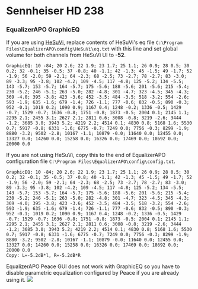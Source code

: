 # Sennheiser HD 238
### EqualizerAPO GraphicEQ
If you are using [HeSuVi](https://sourceforge.net/projects/hesuvi/), replace contents of HeSuVi's eq file `C:\Program Files\EqualizerAPO\config\HeSuVi\eq.txt` with this line and set global volume for both channels from HeSuVi UI to **-52**.
```
GraphicEQ: 10 -84; 20 2.6; 22 1.9; 23 1.7; 25 1.1; 26 0.9; 28 0.5; 30 0.2; 32 -0.1; 35 -0.5; 37 -0.8; 40 -1.1; 42 -1.3; 45 -1.5; 49 -1.7; 52 -1.9; 56 -2.0; 59 -2.1; 64 -2.3; 68 -2.5; 73 -2.7; 78 -2.7; 83 -3.0; 89 -3.3; 95 -3.8; 102 -4.2; 109 -4.5; 117 -4.8; 125 -5.2; 134 -5.5; 143 -5.7; 153 -5.7; 164 -5.7; 175 -5.6; 188 -5.6; 201 -5.6; 215 -5.4; 230 -5.2; 246 -5.1; 263 -5.0; 282 -4.8; 301 -4.7; 323 -4.5; 345 -4.3; 369 -4.0; 395 -3.8; 423 -3.6; 452 -3.5; 484 -3.5; 518 -3.2; 554 -2.6; 593 -1.9; 635 -1.6; 679 -1.4; 726 -1.1; 777 -0.6; 832 -0.5; 890 -0.3; 952 -0.1; 1019 0.2; 1090 0.9; 1167 0.4; 1248 -0.2; 1336 -0.5; 1429 -0.7; 1529 -0.7; 1636 -0.8; 1751 -0.8; 1873 -0.5; 2004 0.1; 2145 1.1; 2295 2.1; 2455 3.1; 2627 2.1; 2811 0.6; 3008 -0.8; 3219 -2.6; 3444 -1.2; 3685 3.0; 3943 5.2; 4219 2.2; 4514 0.1; 4830 0.8; 5168 1.6; 5530 0.7; 5917 -0.8; 6331 -1.6; 6775 -0.7; 7249 0.0; 7756 -0.3; 8299 -1.9; 8880 -3.2; 9502 -2.8; 10167 -1.1; 10879 -0.0; 11640 0.0; 12455 0.0; 13327 0.0; 14260 0.0; 15258 0.0; 16326 0.0; 17469 0.0; 18692 0.0; 20000 0.0
```
If you are not using HeSuVi, copy this to the end of EqualizerAPO configuration file `C:\Program Files\EqualizerAPO\config\config.txt`.
```
GraphicEQ: 10 -84; 20 2.6; 22 1.9; 23 1.7; 25 1.1; 26 0.9; 28 0.5; 30 0.2; 32 -0.1; 35 -0.5; 37 -0.8; 40 -1.1; 42 -1.3; 45 -1.5; 49 -1.7; 52 -1.9; 56 -2.0; 59 -2.1; 64 -2.3; 68 -2.5; 73 -2.7; 78 -2.7; 83 -3.0; 89 -3.3; 95 -3.8; 102 -4.2; 109 -4.5; 117 -4.8; 125 -5.2; 134 -5.5; 143 -5.7; 153 -5.7; 164 -5.7; 175 -5.6; 188 -5.6; 201 -5.6; 215 -5.4; 230 -5.2; 246 -5.1; 263 -5.0; 282 -4.8; 301 -4.7; 323 -4.5; 345 -4.3; 369 -4.0; 395 -3.8; 423 -3.6; 452 -3.5; 484 -3.5; 518 -3.2; 554 -2.6; 593 -1.9; 635 -1.6; 679 -1.4; 726 -1.1; 777 -0.6; 832 -0.5; 890 -0.3; 952 -0.1; 1019 0.2; 1090 0.9; 1167 0.4; 1248 -0.2; 1336 -0.5; 1429 -0.7; 1529 -0.7; 1636 -0.8; 1751 -0.8; 1873 -0.5; 2004 0.1; 2145 1.1; 2295 2.1; 2455 3.1; 2627 2.1; 2811 0.6; 3008 -0.8; 3219 -2.6; 3444 -1.2; 3685 3.0; 3943 5.2; 4219 2.2; 4514 0.1; 4830 0.8; 5168 1.6; 5530 0.7; 5917 -0.8; 6331 -1.6; 6775 -0.7; 7249 0.0; 7756 -0.3; 8299 -1.9; 8880 -3.2; 9502 -2.8; 10167 -1.1; 10879 -0.0; 11640 0.0; 12455 0.0; 13327 0.0; 14260 0.0; 15258 0.0; 16326 0.0; 17469 0.0; 18692 0.0; 20000 0.0
Copy: L=-5.2dB*l, R=-5.2dB*R
```
EqualizerAPO Peace GUI does not work with GraphicEQ so you have to disable parametric equalization configured by Peace if you are already using it.
![](https://raw.githubusercontent.com/jaakkopasanen/AutoEq/master/results/Innerfidelity%202017/innerfidelity/onear/Sennheiser%20HD%20238/Sennheiser%20HD%20238.png)

